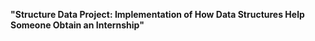 **"Structure Data Project: Implementation of How Data Structures Help Someone Obtain an Internship"**
